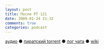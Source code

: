 ```yaml
---
layout: post
title: После РТ 121
date: 2009-01-24 21:32
comments: true
categories: podcast
---
```

[аудио](http://cdn.radio-t.com/rt121post.mp3) ● [пиратский torrent](http://pirates.radio-t.com/torrents/rt121post.mp3.torrent) ● [лог чата](http://chat.radio-t.com/logs/radio-t-121.html) ● [wiki](http://wiki.radio-t.com/%D0%9F%D0%BE%D1%81%D0%BB%D0%B5_%D0%A0%D0%A2_121)<audio src="http://cdn.radio-t.com/rt121post.mp3" preload="none">
